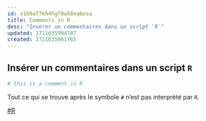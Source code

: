 ```yaml
---
id: v1b9af7kh4hgf8w58xq6osa
title: Comments in R
desc: "Insérer un commentaires dans un script `R`"
updated: 1711635994787
created: 1711635961765
---
```


## Insérer un commentaires dans un script `R`

```r
# this is a comment in R
```

Tout ce qui se trouve après le symbole `#` n’est pas interprété par `R`.

[#R](https://r-stat-sc-donnees.github.io/)
